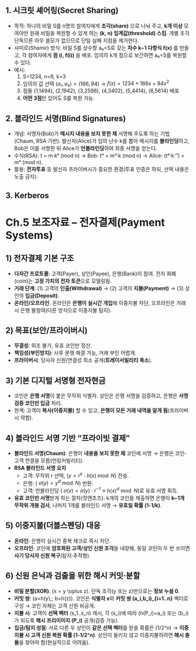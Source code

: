 ## 1. 시크릿 셰어링(Secret Sharing)

- 목적: 하나의 비밀 S를 n명의 참여자에게 **조각(share)** 으로 나눠 주고, **k개 이상** 모여야만 원래 비밀을 복원할 수 있게 하는 **(k, n) 임계값(threshold) 스킴**. 개별 조각 단독으론 아무 쓸모가 없으므로 단일 실패 지점을 제거한다.
- 샤미르(Shamir) 방식: 비밀 S를 상수항 a₀=S로 갖는 **차수 k−1 다항식 f(x)** 를 만들고, 각 참여자에게 **점 (i, f(i))** 을 배포. 임의의 k개 점으로 보간하면 a₀=S를 복원할 수 있다.
- 예시:
	1. S=1234, n=6, k=3
	2. 임의의 값 선택 $(a₁, a₂)=(166, 94)$ → $f(x) = 1234 + 166x + 94x^2$
	3. 점들 (1,1494), (2,1942), (3,2598), (4,3402), (5,4414), (6,5614) 배포
	4. **어떤 3점**만 있어도 S를 복원 가능.

## 2. 블라인드 서명(Blind Signatures)

- 개념: 서명자(Bob)가 **메시지 내용을 보지 못한 채** 서명해 주도록 하는 기법(Chaum, RSA 기반). 발신자(Alice)가 임의 난수 k를 뽑아 메시지를 **블라인딩**하고, Bob은 이를 서명한 뒤 Alice가 **언블라인딩**하여 최종 서명을 얻는다.
- 수식(RSA): t = m·kᵉ (mod n) → Bob: tᵈ = mᵈ·k (mod n) → Alice: (tᵈ·k⁻¹) = mᵈ (mod n).
- 활용: **전자투표** 등 발신자 프라이버시가 중요한 환경(투표 인증은 하되, 선택 내용은 노출 금지).

## 3. Kerberos

# Ch.5 보조자료 – 전자결제(Payment Systems)

## 1) 전자결제 기본 구조

- **다자간 프로토콜**: 고객(Payer), 상인(Payee), 은행(Bank)이 참여. 전자 화폐(coin)는 **고정 가치의 전자 토큰**으로 모델링됨.
- **거래 단계**: (1) 고객의 **인출(Withdrawal)** → (2) 고객의 **지불(Payment)** → (3) 상인의 **입금(Deposit)**.
- **온라인/오프라인**: 온라인은 **은행이 실시간 개입**해 이중지불 차단, 오프라인은 거래 시 은행 불참여(다른 방식으로 이중지불 탐지).

## 2) 목표(보안/프라이버시)

- **무결성**: 위조 불가, 유효 코인만 정산.
- **책임성(부인방지)**: 사후 분쟁 해결 가능, 거래 부인 어렵게.
- **프라이버시**: 당사자 신원/연결성 최소 공개(**트레이서빌리티 축소**).

## 3) 기본 디지털 서명형 전자현금

- 코인은 **은행 서명**이 붙은 무작위 식별자. 상인은 은행 서명을 검증하고, 은행은 **서명 검증 코인만 입금** 처리.
- 한계: 고객이 **복사(이중지불)** 할 수 있고, **은행이 모든 거래 내역을 알게 됨**(프라이버시 약함).

## 4) 블라인드 서명 기반 “프라이빗 결제”

- **블라인드 서명(Chaum)**: 은행이 **내용을 보지 못한 채** 코인에 서명 → 은행은 코인-고객 연결을 모름(언링커빌리티).
- **RSA 블라인드 서명 요지**
    - 고객: 무작위 r 선택, ($y = r^e \cdot h(x) \bmod N$) 전송.
    - 은행: ( $\sigma(y)=y^d \bmod N$) 반환.
    - 고객: 언블라인딩 ( $\sigma(x)=\sigma(y)\cdot r^{-1} \equiv h(x)^d \bmod N$)로 유효 서명 획득.
- **유효 코인만 서명**받게 하는 절차(컷앤초즈): k개의 코인을 제출하면 은행이 **k−1개 무작위 개봉 검사**, 나머지 1개를 블라인드 서명 → **유효일 확률 (1-1/k)**.
    

## 5) 이중지불(더블스펜딩) 대응

- **온라인**: 은행이 실시간 중복 체크로 즉시 차단.
- **오프라인**: 코인에 **암호화된 고객/상인 신원 조각**을 내장해, 동일 코인이 두 번 쓰이면 **사기 당사자 신원 복구**(탐지·추적형).

## 6) 신원 은닉과 검출을 위한 해시 커밋·분할

- **비밀 분할(XOR)**: (x = y \oplus z). 단독 조각(y 또는 z)만으로는 **정보 누설 0**.
- **커밋 쌍**: (a=h(y),; b=h(z)). 코인은 **식별자 x**와 **커밋 쌍 (a_i,b_i)_{i=1..n}** 벡터로 구성 → 코인 자체는 고객 신원 비공개.
- **지불 시**: 고객이 **선택 벡터** (s_1..s_n) 제시, 각 (s_i)에 따라 (h(P_i)=a_i) 또는 (b_i)가 되도록 **해시 프리이미지 (P_i)** 공개(검증 가능).
- **입금/탐지 성질**: 서로 다른 두 상인이 **같은 선택 벡터**를 받을 확률은 (1/2^n) → **이중지불 시 고객 신원 복원 확률 (1-1/2^n)**. 상인이 들키지 않고 이중지불하려면 **해시 충돌**을 찾아야 함(현실적으로 어려움).